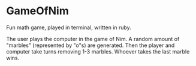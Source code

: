 # GameOfNim
Fun math game, played in terminal, written in ruby.

The user plays the computer in the game of Nim.
A random amount of "marbles" (represented by "o"s)
are generated. Then the player and computer take
turns removing 1-3 marbles. Whoever takes the last
marble wins.